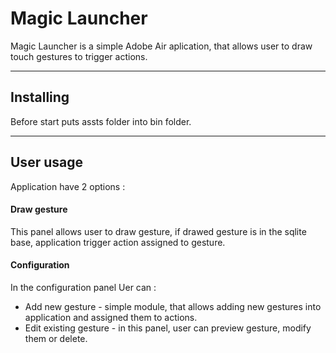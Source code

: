Magic Launcher
===================

Magic Launcher is a simple Adobe Air aplication, that allows user to draw touch gestures to trigger actions.
 
----------

Installing
-------------

Before start puts assts folder into bin folder.

----------

User usage
-------------

Application have 2 options :

#### Draw gesture

This panel allows user to draw gesture, if drawed gesture is in the sqlite base, application trigger action assigned to gesture.

####  Configuration

In the configuration panel Uer can :

- Add new gesture -  simple module, that allows adding new gestures into application and assigned them to actions.
- Edit existing gesture - in this panel, user can preview gesture, modify them or delete.

